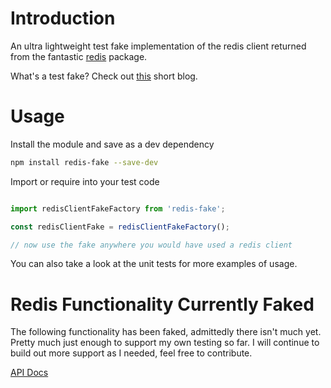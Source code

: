 # Introduction

An ultra lightweight test fake implementation of the redis client returned from the fantastic [redis](https://www.npmjs.com/package/redis) package.

What's a test fake? Check out [this](https://8thlight.com/blog/uncle-bob/2014/05/14/TheLittleMocker.html) short blog.

# Usage

Install the module and save as a dev dependency

```bash
npm install redis-fake --save-dev
```

Import or require into your test code

```javascript

import redisClientFakeFactory from 'redis-fake';

const redisClientFake = redisClientFakeFactory();

// now use the fake anywhere you would have used a redis client 

```

You can also take a look at the unit tests for more examples of usage.

# Redis Functionality Currently Faked

The following functionality has been faked, admittedly there isn't much yet. Pretty much just enough to support my own testing so far. I will continue to build out more support as I needed, feel free to contribute.

[API Docs](./out/index.html)